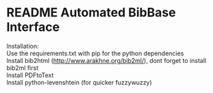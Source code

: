 # README Automated BibBase Interface

Installation:  
Use the requirements.txt with pip for the python dependencies  
Install bib2html (http://www.arakhne.org/bib2ml/), dont forget to install bib2ml first  
Install PDFtoText  
Install python-levenshtein (for quicker fuzzywuzzy)  
